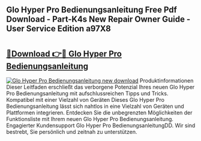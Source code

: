 ## Glo Hyper Pro Bedienungsanleitung Free Pdf Download - Part-K4s New Repair Owner Guide - User Service Edition a97X8

# <h2><a href="http://df001m4.blite.top/?on=Glo+Hyper+Pro+Bedienungsanleitung">🔗Download 👉🔴 Glo Hyper Pro Bedienungsanleitung</a></h2>

[![Glo Hyper Pro Bedienungsanleitung new download](https://i.imgur.com/lujVjoI.png)](http://df001m4.blite.top/?on=Glo+Hyper+Pro+Bedienungsanleitung)
Produktinformationen Dieser Leitfaden erschließt das verborgene Potenzial Ihres neuen Glo Hyper Pro Bedienungsanleitung mit aufschlussreichen Tipps und Tricks. Kompatibel mit einer Vielzahl von Geräten Dieses Glo Hyper Pro Bedienungsanleitung lässt sich nahtlos in eine Vielzahl von Geräten und Plattformen integrieren. Entdecken Sie die unbegrenzten Möglichkeiten der Funktionsliste mit Ihrem neuen Glo Hyper Pro Bedienungsanleitung. Engagierter Kundensupport Glo Hyper Pro BedienungsanleitungDD. Wir sind bestrebt, Sie persönlich und zeitnah zu unterstützen.
